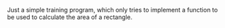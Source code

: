 Just a simple training program, which only tries to implement a function to be used to calculate the area of ​​a rectangle.
